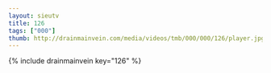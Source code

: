 ```yaml
--- 
layout: sieutv
title: 126
tags: ["000"]
thumb: http://drainmainvein.com/media/videos/tmb/000/000/126/player.jpg
---
```

{% include drainmainvein key="126" %} 
